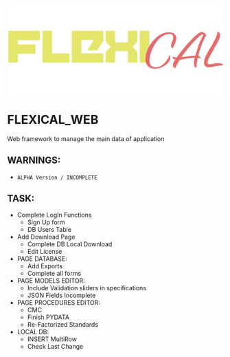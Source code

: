 <img src="./resources/LOGO2.svg">

# FLEXICAL_WEB
Web framework to manage the main data of application

## WARNINGS:
- `ALPHA Version / INCOMPLETE`


## TASK:
- Complete LogIn Functions
    * Sign Up form
    * DB Users Table
- Add Download Page
    * Complete DB Local Download
    * Edit License
- PAGE DATABASE:
    * Add Exports
    * Complete all forms
- PAGE MODELS EDITOR:
    * Include Validation sliders in specifications
    * JSON Fields Incomplete
- PAGE PROCEDURES EDITOR:
    * CMC
    * Finish PYDATA
    * Re-Factorized Standards
- LOCAL DB:
    * INSERT MultiRow
    * Check Last Change

